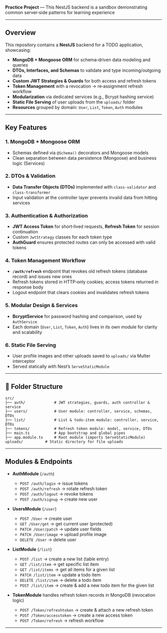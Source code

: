 
**Practice Project** — This NestJS backend is a sandbox demonstrating common server‑side patterns for learning experience

---

## Overview

This repository contains a **NestJS** backend for a TODO application, showcasing:

* **MongoDB + Mongoose ORM** for schema‑driven data modeling and queries
* **DTOs, Interfaces, and Schemas** to validate and type incoming/outgoing data
* **Custom JWT Strategies & Guards** for both access and refresh tokens
* **Token Management** with a revocation → re‑assignment refresh workflow
* **Modularization** via dedicated services (e.g., Bcrypt hashing service)
* **Static File Serving** of user uploads from the `uploads/` folder
* **Resources** grouped by domain: `User`, `List`, `Token`, `Auth` modules

---

## Key Features

### 1. MongoDB + Mongoose ORM

* Schemas defined via `@Schema()` decorators and Mongoose models
* Clean separation between data persistence (Mongoose) and business logic (Services)

### 2. DTOs & Validation

* **Data Transfer Objects (DTOs)** implemented with `class-validator` and `class-transformer`
* Input validation at the controller layer prevents invalid data from hitting services

### 3. Authentication & Authorization

* **JWT Access Token** for short‑lived requests, **Refresh Token** for session continuation
* Custom `JwtStrategy` classes for each token type
* **AuthGuard** ensures protected routes can only be accessed with valid tokens

### 4. Token Management Workflow

* **`/auth/refresh`** endpoint that revokes old refresh tokens (database record) and issues new ones
* Refresh tokens stored in HTTP‑only cookies; access tokens returned in response body
* Logout endpoint that clears cookies and invalidates refresh tokens

### 5. Modular Design & Services

* **BcryptService** for password hashing and comparison, used by `AuthService`
* Each domain (`User`, `List`, `Token`, `Auth`) lives in its own module for clarity and scalability

### 6. Static File Serving

* User profile images and other uploads saved to `uploads/` via Multer interceptor
* Served statically with Nest’s `ServeStaticModule`

---

## 📁 Folder Structure

```
src/
├── auth/             # JWT strategies, guards, auth controller & service
├── users/            # User module: controller, service, schemas, DTOs
├── list/             # List & todo‑item module: controller, service, DTOs
├── tokens/           # Refresh token module: model, service, DTOs
├── main.ts           # App bootstrap and global pipes
├── app.module.ts     # Root module (imports ServeStaticModule)
uploads/          # Static directory for file uploads
```

---

## Modules & Endpoints

* **AuthModule** (`/auth`)

  * `POST /auth/login` → issue tokens
  * `POST /auth/refresh` → rotate refresh token
  * `POST /auth/logout` → revoke tokens
  * `POST /auth/signup` →  create new user

* **UsersModule** (`/user`)

  * `POST /User` → create user
  * `GET /User/get` → get current user (protected)
  * `PATCH /User/patch` → update user fields
  * `PATCH /User/image` → upload profile image
  * `DELETE /User` → delete user

* **ListModule** (`/list`)

  * `POST /list` → create a new list (table entry)
  * `GET /list/item` → get specific list item
  * `GET /list/items` → get all items for a given list
  * `PATCH /list/item` → update a todo item
  * `DELETE /list/item` → delete a todo item
  * `POST /list/item` → create & add a new todo item for the given list

* **TokenModule** handles refresh token records in MongoDB (revocation logic)
  * `POST /Token/refreshtoken` → create  & attach a new refresh token
  * `POST /Token/accesstoken` → create a new access token
  * `POST /Token/refresh` → refresh workflow
---
